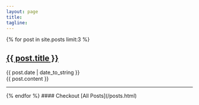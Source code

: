 ```yaml
---
layout: page
title: 
tagline: 
---
```

{% for post in site.posts limit:3 %}
<h2><a href="{{ BASE_PATH }}{{ post.url }}" >{{ post.title }}</a></h2>
<div class="date"><span>{{ post.date | date_to_string }}</span></div>
{{ post.content }}
<hr/>
{% endfor %}
#### Checkout [All Posts](/posts.html)

